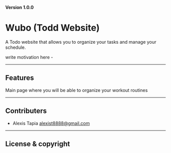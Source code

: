 **Version 1.0.0**

# Wubo (Todd Website)
A Todo website that allows you to organize your tasks and manage your schedule.

write motivation here -

---

## Features
Main page where you will be able to organize your workout routines

---

## Contributers

- Alexis Tapia <alexist8888@gmail.com>

---

## License & copyright
